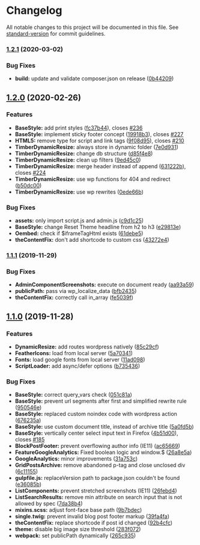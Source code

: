 # Changelog

All notable changes to this project will be documented in this file. See [standard-version](https://github.com/conventional-changelog/standard-version) for commit guidelines.

### [1.2.1](https://github.com/flyntwp/flynt/compare/v1.2.0...v1.2.1) (2020-03-02)


### Bug Fixes

* **build:** update and validate composer.json on release ([0b44209](https://github.com/flyntwp/flynt/commit/0b44209e3ac71ab32f8af07e8eab5f72d8be9918))

## [1.2.0](https://github.com/flyntwp/flynt/compare/v1.1.1...v1.2.0) (2020-02-26)


### Features

* **BaseStyle:** add print styles ([fc37b44](https://github.com/flyntwp/flynt/commit/fc37b440bd4c0503ad29814e4c4419734fcc1838)), closes [#236](https://github.com/flyntwp/flynt/issues/236)
* **BaseStyle:** implement sticky footer concept ([19918b3](https://github.com/flyntwp/flynt/commit/19918b3caff4208ad40c0194e96ee2f32302874a)), closes [#227](https://github.com/flyntwp/flynt/issues/227)
* **HTML5:** remove type for script and link tags  ([9f08d95](https://github.com/flyntwp/flynt/commit/9f08d95b8f71a4d94be053189dbf3541e7fe3f48)), closes [#210](https://github.com/flyntwp/flynt/issues/210)
* **TimberDynamicResize:** always store in dynamic folder ([7e0d931](https://github.com/flyntwp/flynt/commit/7e0d93138465bb305e31e719d6d3fa184e4deb27))
* **TimberDynamicResize:** change db structure ([d85f4e8](https://github.com/flyntwp/flynt/commit/d85f4e8605a73999a6ed0099d53ed6a6d3efff8f))
* **TimberDynamicResize:** clean up filters ([9ed45c0](https://github.com/flyntwp/flynt/commit/9ed45c0c4f276ea60fadf92aaebf9810a4c714dc))
* **TimberDynamicResize:** merge header instead of append ([631222b](https://github.com/flyntwp/flynt/commit/631222ba46509a68b3d21ab87396bbcb8a15df0f)), closes [#224](https://github.com/flyntwp/flynt/issues/224)
* **TimberDynamicResize:** use wp functions for 404 and redirect ([b50dc00](https://github.com/flyntwp/flynt/commit/b50dc00dda09ce77482523f53f6a5a1cb5bfdfce))
* **TimberDynamicResize:** use wp rewrites ([0ede66b](https://github.com/flyntwp/flynt/commit/0ede66b2653b7644cc6ad94a46fc40f2f5a79cce))


### Bug Fixes

* **assets:** only import script.js and admin.js ([c9d1c25](https://github.com/flyntwp/flynt/commit/c9d1c25fef7ee58737341cdbcda9b5e7a367438a))
* **BaseStyle:** change Reset Theme headline from h2 to h3 ([e29813e](https://github.com/flyntwp/flynt/commit/e29813e6c80f3991aa029af1ef5ffe4269ce2836))
* **Oembed:** check if $iframeTagHtml exists ([61debe5](https://github.com/flyntwp/flynt/commit/61debe5ecc716ab7d3473ed7d9c4dbb815d38129))
* **theContentFix:** don't add shortcode to custom css ([43272e4](https://github.com/flyntwp/flynt/commit/43272e4728a790937d2a00f96a05fadef3c8359b))

### [1.1.1](https://github.com/flyntwp/flynt/compare/v1.1.0...v1.1.1) (2019-11-29)


### Bug Fixes

* **AdminComponentScreenshots:** execute on document ready ([aa93a59](https://github.com/flyntwp/flynt/commit/aa93a59699647119072c4f5b109cd02b0dc8acc7))
* **publicPath:** pass via wp_localize_data ([bfb2435](https://github.com/flyntwp/flynt/commit/bfb2435cc13e3045a7e34a5c34c9a5185156d29d))
* **theContentFix:** correctly call in_array ([fe5039f](https://github.com/flyntwp/flynt/commit/fe5039fe6bc85644f1e7b471040d549116a39a13))

## [1.1.0](https://github.com/flyntwp/flynt/compare/v1.0.0...v1.1.0) (2019-11-28)


### Features

* **DynamicResize:** add routes wordpress natively ([85c29cf](https://github.com/flyntwp/flynt/commit/85c29cf092c6a77db58526c63e8795154e441a25))
* **FeatherIcons:** load from local server ([5a70341](https://github.com/flyntwp/flynt/commit/5a703418e635a022c8ae4c4096c339b9feedd54d))
* **Fonts:** load google fonts from local server ([11ad098](https://github.com/flyntwp/flynt/commit/11ad09812dd1cb0f707b6e5a8b89ff9a4b4bbbcd))
* **ScriptLoader:** add async/defer options ([b735436](https://github.com/flyntwp/flynt/commit/b735436fd72f8e788b583842fa810dd3923d1db4))


### Bug Fixes

* **BaseStyle:** correct query_vars check ([051c81a](https://github.com/flyntwp/flynt/commit/051c81a73a04a03206b11418b64eb56b3851b6e5))
* **BaseStyle:** prevent url segments after first and simplified rewrite rule ([950546e](https://github.com/flyntwp/flynt/commit/950546e8e325cc24f9025a43e3fd059bcab862c3))
* **BaseStyle:** replaced custom noindex code with wordpress action ([676235a](https://github.com/flyntwp/flynt/commit/676235a50f87b3d911a8a8ec60ad7dde72d8e60f))
* **BaseStyle:** use custom document title, instead of archive title ([5a0fd5b](https://github.com/flyntwp/flynt/commit/5a0fd5b3a7f80e69f3b703f1cc5449c293eb8152))
* **BaseStyle:** vertically center select input text in Firefox ([4b51d00](https://github.com/flyntwp/flynt/commit/4b51d0015cf134b3f87a8abbafc6a8f02be895bc)), closes [#185](https://github.com/flyntwp/flynt/issues/185)
* **BlockPostFooter:** prevent overflowing author info (IE11) ([ac65669](https://github.com/flyntwp/flynt/commit/ac6566915cbe66f6d4872d3729d478ddf011ebe5))
* **FeatureGoogleAnalytics:** Fixed boolean logic and window.$ ([26a8e5a](https://github.com/flyntwp/flynt/commit/26a8e5a5ed25b0bdc29f3211a08e9a5db1cac771))
* **GoogleAnalytics:** minor improvements ([31a753c](https://github.com/flyntwp/flynt/commit/31a753cacd0f8583117b4c0f4d047a91e7a259f2))
* **GridPostsArchive:** remove abandoned p-tag and close unclosed div ([6c11155](https://github.com/flyntwp/flynt/commit/6c11155eb2402d5a6a0ccc2667958ba2dd34af8d))
* **gulpfile.js:** replaceVersion path to package.json couldn't be found ([e36085b](https://github.com/flyntwp/flynt/commit/e36085b959d0561e5e49fe550eba9234de1826c9))
* **ListComponents:** prevent stretched screenshots (IE11) ([26febd4](https://github.com/flyntwp/flynt/commit/26febd4c52a3b192f183504dd79e0dd54496758a))
* **ListSearchResults:** remove min attribute on search input that is not allowed by spec ([7da38b4](https://github.com/flyntwp/flynt/commit/7da38b45f5b83a8b789d565b8ce005ca6edc13cf))
* **mixins.scss:** adjust font-face base path ([9b7bdec](https://github.com/flyntwp/flynt/commit/9b7bdecc0d92d0c8d5edb66debd2442d03426c2c))
* **single.twig:** prevent invalid blog post footer markup ([39fa4fa](https://github.com/flyntwp/flynt/commit/39fa4fa31f21e5f44ec6340b36784a2c8a479211))
* **theContentFix:** replace shortcode if post id changed ([92b4cfc](https://github.com/flyntwp/flynt/commit/92b4cfc326947c5964182e7b5bf42bde765ef56a))
* **theme:** disable big image size threshold ([283f072](https://github.com/flyntwp/flynt/commit/283f072e8c0db57f37417adf86fa623329d68cb0))
* **webpack:** set publicPath dynamically ([265c935](https://github.com/flyntwp/flynt/commit/265c935e6d8a81fdab6513882ce1f5a60ab6348f))
